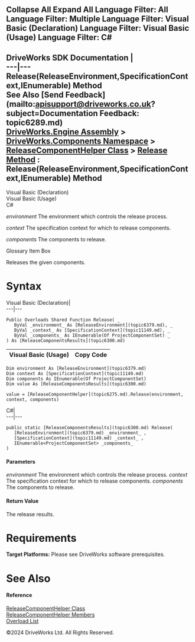        

 Collapse All Expand All  Language Filter: All  Language Filter: Multiple  Language Filter: Visual Basic (Declaration) Language Filter: Visual Basic (Usage) Language Filter: C#  
---  
DriveWorks SDK Documentation  |   
---|---  
Release(ReleaseEnvironment,SpecificationContext,IEnumerable<ProjectComponentSet>) Method   
See Also [Send Feedback](mailto:apisupport@driveworks.co.uk?subject=Documentation Feedback: topic6289.md)  
[DriveWorks.Engine Assembly](topic2156.md) > [DriveWorks.Components Namespace](topic6089.md) > [ReleaseComponentHelper Class](topic6275.md) > [Release Method](topic6281.md) : Release(ReleaseEnvironment,SpecificationContext,IEnumerable<ProjectComponentSet>) Method  
---  
  
Visual Basic (Declaration)    
Visual Basic (Usage)    
C# 

_environment_
    The environment which controls the release process.

_context_
    The specification context for which to release components.

_components_
    The components to release.

Glossary Item Box

Releases the given components. 

# Syntax

Visual Basic (Declaration)|   
---|---  
      
    
    Public Overloads Shared Function Release( _
       ByVal _environment_ As [ReleaseEnvironment](topic6379.md), _
       ByVal _context_ As [SpecificationContext](topic11149.md), _
       ByVal _components_ As IEnumerable(Of ProjectComponentSet) _
    ) As [ReleaseComponentsResults](topic6300.md)  
  
Visual Basic (Usage)| Copy Code  
---|---  
      
    
    Dim environment As [ReleaseEnvironment](topic6379.md)
    Dim context As [SpecificationContext](topic11149.md)
    Dim components As IEnumerable(Of ProjectComponentSet)
    Dim value As [ReleaseComponentsResults](topic6300.md)
     
    value = [ReleaseComponentHelper](topic6275.md).Release(environment, context, components)  
  
C#|   
---|---  
      
    
    public static [ReleaseComponentsResults](topic6300.md) Release( 
       [ReleaseEnvironment](topic6379.md) _environment_ ,
       [SpecificationContext](topic11149.md) _context_ ,
       IEnumerable<ProjectComponentSet> _components_
    )  
  
#### Parameters

 _environment_
    The environment which controls the release process.
_context_
    The specification context for which to release components.
_components_
    The components to release.

#### Return Value

The release results.

# Requirements

**Target Platforms:** Please see DriveWorks software prerequisites.

# See Also

#### Reference

[ReleaseComponentHelper Class](topic6275.md)   
[ReleaseComponentHelper Members](topic6276.md)   
[Overload List](topic6281.md)

©2024 DriveWorks Ltd. All Rights Reserved.
